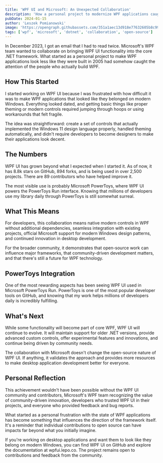 ```yaml
---
title: 'WPF UI and Microsoft: An Unexpected Collaboration'
description: 'How a personal project to modernize WPF applications caught Microsoft attention and led to official collaboration on .NET 9.'
pubDate: 2024-01-15
author: 'Leszek Pomianowski'
image: 'https://opengraph.githubassets.com/351a1aec13d918e77632605b8c99db5d240249e27024ca5d1dad1070924b5502/dotnet/wpf/discussions/8533'
tags: ['wpf', 'microsoft', 'dotnet', 'collaboration', 'open-source']
---
```


In December 2023, I got an email that I had to read twice. Microsoft's WPF team wanted to collaborate on bringing WPF UI functionality into the core .NET framework. What started as a personal project to make WPF applications look less like they were built in 2005 had somehow caught the attention of the people who actually build WPF.

## How This Started

I started working on WPF UI because I was frustrated with how difficult it was to make WPF applications that looked like they belonged on modern Windows. Everything looked dated, and getting basic things like proper theming or modern controls required jumping through hoops or using workarounds that felt fragile.

The idea was straightforward: create a set of controls that actually implemented the Windows 11 design language properly, handled theming automatically, and didn't require developers to become designers to make their applications look decent.

## The Numbers

WPF UI has grown beyond what I expected when I started it. As of now, it has 8.8k stars on GitHub, 894 forks, and is being used in over 2,500 projects. There are 89 contributors who have helped improve it.

The most visible use is probably Microsoft PowerToys, where WPF UI powers the PowerToys Run interface. Knowing that millions of developers use my library daily through PowerToys is still somewhat surreal.

## What This Means

For developers, this collaboration means native modern controls in WPF without additional dependencies, seamless integration with existing projects, official Microsoft support for modern Windows design patterns, and continued innovation in desktop development.

For the broader community, it demonstrates that open-source work can influence major frameworks, that community-driven development matters, and that there's still a future for WPF technology.

## PowerToys Integration

One of the most rewarding aspects has been seeing WPF UI used in Microsoft PowerToys Run. PowerToys is one of the most popular developer tools on GitHub, and knowing that my work helps millions of developers daily is incredibly fulfilling.

## What's Next

While some functionality will become part of core WPF, WPF UI will continue to evolve. It will maintain support for older .NET versions, provide advanced custom controls, offer experimental features and innovations, and continue being driven by community needs.

The collaboration with Microsoft doesn't change the open-source nature of WPF UI. If anything, it validates the approach and provides more resources to make desktop application development better for everyone.

## Personal Reflection

This achievement wouldn't have been possible without the WPF UI community and contributors, Microsoft's WPF team recognizing the value of community-driven innovation, developers who trusted WPF UI in their projects, and everyone who provided feedback and bug reports.

What started as a personal frustration with the state of WPF applications has become something that influences the direction of the framework itself. It's a reminder that individual contributions to open source can have impacts far beyond what you initially imagine.

If you're working on desktop applications and want them to look like they belong on modern Windows, you can find WPF UI on GitHub and explore the documentation at wpfui.lepo.co. The project remains open to contributions and feedback from the community.
